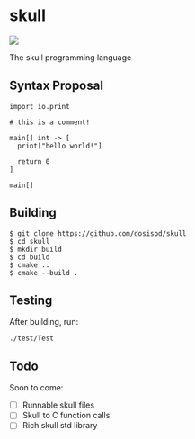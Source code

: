# skull

![](https://github.com/dosisod/skull/workflows/tests/badge.svg)

The skull programming language

## Syntax Proposal

```
import io.print

# this is a comment!

main[] int -> [
  print["hello world!"]

  return 0
]

main[]
```

## Building

```
$ git clone https://github.com/dosisod/skull
$ cd skull
$ mkdir build
$ cd build
$ cmake ..
$ cmake --build .
```

## Testing

After building, run:

```
./test/Test
```

## Todo

Soon to come:

- [ ] Runnable skull files
- [ ] Skull to C function calls
- [ ] Rich skull std library
